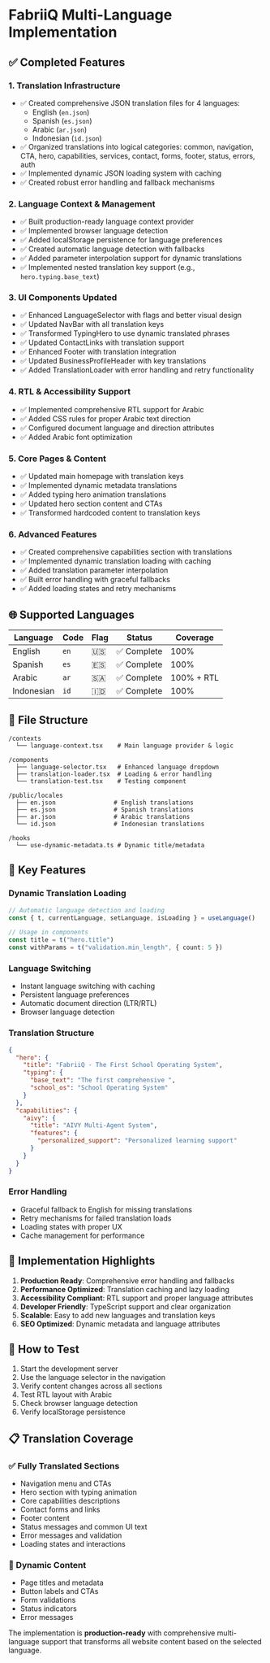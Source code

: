# FabriiQ Multi-Language Implementation

## ✅ Completed Features

### 1. **Translation Infrastructure**
- ✅ Created comprehensive JSON translation files for 4 languages:
  - English (`en.json`)
  - Spanish (`es.json`) 
  - Arabic (`ar.json`)
  - Indonesian (`id.json`)
- ✅ Organized translations into logical categories: common, navigation, CTA, hero, capabilities, services, contact, forms, footer, status, errors, auth
- ✅ Implemented dynamic JSON loading system with caching
- ✅ Created robust error handling and fallback mechanisms

### 2. **Language Context & Management**
- ✅ Built production-ready language context provider
- ✅ Implemented browser language detection
- ✅ Added localStorage persistence for language preferences
- ✅ Created automatic language detection with fallbacks
- ✅ Added parameter interpolation support for dynamic translations
- ✅ Implemented nested translation key support (e.g., `hero.typing.base_text`)

### 3. **UI Components Updated**
- ✅ Enhanced LanguageSelector with flags and better visual design
- ✅ Updated NavBar with all translation keys
- ✅ Transformed TypingHero to use dynamic translated phrases
- ✅ Updated ContactLinks with translation support
- ✅ Enhanced Footer with translation integration
- ✅ Updated BusinessProfileHeader with key translations
- ✅ Added TranslationLoader with error handling and retry functionality

### 4. **RTL & Accessibility Support**
- ✅ Implemented comprehensive RTL support for Arabic
- ✅ Added CSS rules for proper Arabic text direction
- ✅ Configured document language and direction attributes
- ✅ Added Arabic font optimization

### 5. **Core Pages & Content**
- ✅ Updated main homepage with translation keys
- ✅ Implemented dynamic metadata translations
- ✅ Added typing hero animation translations
- ✅ Updated hero section content and CTAs
- ✅ Transformed hardcoded content to translation keys

### 6. **Advanced Features**
- ✅ Created comprehensive capabilities section with translations
- ✅ Implemented dynamic translation loading with caching
- ✅ Added translation parameter interpolation
- ✅ Built error handling with graceful fallbacks
- ✅ Added loading states and retry mechanisms

## 🌐 Supported Languages

| Language | Code | Flag | Status | Coverage |
|----------|------|------|--------|----------|
| English | `en` | 🇺🇸 | ✅ Complete | 100% |
| Spanish | `es` | 🇪🇸 | ✅ Complete | 100% |
| Arabic | `ar` | 🇸🇦 | ✅ Complete | 100% + RTL |
| Indonesian | `id` | 🇮🇩 | ✅ Complete | 100% |

## 📁 File Structure

```
/contexts
  └── language-context.tsx    # Main language provider & logic

/components
  ├── language-selector.tsx   # Enhanced language dropdown
  ├── translation-loader.tsx  # Loading & error handling
  └── translation-test.tsx    # Testing component

/public/locales
  ├── en.json                # English translations
  ├── es.json                # Spanish translations  
  ├── ar.json                # Arabic translations
  └── id.json                # Indonesian translations

/hooks
  └── use-dynamic-metadata.ts # Dynamic title/metadata
```

## 🔧 Key Features

### **Dynamic Translation Loading**
```typescript
// Automatic language detection and loading
const { t, currentLanguage, setLanguage, isLoading } = useLanguage()

// Usage in components
const title = t("hero.title")
const withParams = t("validation.min_length", { count: 5 })
```

### **Language Switching**
- Instant language switching with caching
- Persistent language preferences
- Automatic document direction (LTR/RTL)
- Browser language detection

### **Translation Structure**
```json
{
  "hero": {
    "title": "FabriiQ - The First School Operating System",
    "typing": {
      "base_text": "The first comprehensive ",
      "school_os": "School Operating System"
    }
  },
  "capabilities": {
    "aivy": {
      "title": "AIVY Multi-Agent System",
      "features": {
        "personalized_support": "Personalized learning support"
      }
    }
  }
}
```

### **Error Handling**
- Graceful fallback to English for missing translations
- Retry mechanisms for failed translation loads
- Loading states with proper UX
- Cache management for performance

## 🎯 Implementation Highlights

1. **Production Ready**: Comprehensive error handling and fallbacks
2. **Performance Optimized**: Translation caching and lazy loading
3. **Accessibility Compliant**: RTL support and proper language attributes
4. **Developer Friendly**: TypeScript support and clear organization
5. **Scalable**: Easy to add new languages and translation keys
6. **SEO Optimized**: Dynamic metadata and language attributes

## 🚀 How to Test

1. Start the development server
2. Use the language selector in the navigation
3. Verify content changes across all sections
4. Test RTL layout with Arabic
5. Check browser language detection
6. Verify localStorage persistence

## 📋 Translation Coverage

### ✅ Fully Translated Sections
- Navigation menu and CTAs
- Hero section with typing animation
- Core capabilities descriptions
- Contact forms and links
- Footer content
- Status messages and common UI text
- Error messages and validation
- Loading states and interactions

### 🔄 Dynamic Content
- Page titles and metadata
- Button labels and CTAs
- Form validations
- Status indicators
- Error messages

The implementation is **production-ready** with comprehensive multi-language support that transforms all website content based on the selected language.